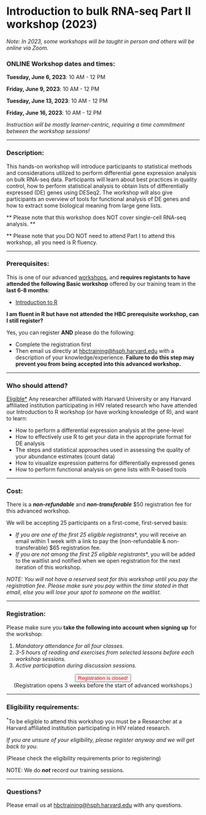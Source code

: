# Introduction to bulk RNA-seq Part II workshop (2023)

*Note: In 2023, some workshops will be taught in person and others will be online via Zoom.*


### **ONLINE Workshop dates and times:**

**Tuesday, June 6, 2023**: 10 AM - 12 PM

**Friday, June 9, 2023**: 10 AM - 12 PM

**Tuesday, June 13, 2023**: 10 AM - 12 PM

**Friday, June 16, 2023**: 10 AM - 12 PM

_Instruction will be mostly learner-centric, requiring a time commitment between the workshop sessions!_

---

### **Description:**
This hands-on workshop will introduce participants to statistical methods and considerations utilized to perform differential gene expression analysis on bulk RNA-seq data. Participants will learn about best practices in quality control, how to perform statistical analysis to obtain lists of differentially expressed (DE) genes using DESeq2. The workshop will also give participants an overview of tools for functional analysis of DE genes and how to extract some biological meaning from large gene lists.

** Please note that this workshop does NOT cover single-cell RNA-seq analysis. **

** Please note that you DO NOT need to attend Part I to attend this workshop, all you need is R fluency.

---

### **Prerequisites:**

This is one of our advanced [workshops](https://hbctraining.github.io/main/training_spring2019.html#advanced-topics-analysis-of-high-throughput-sequencing-ngs-data), and **requires registants to have attended the following Basic workshop** offered by our training team in the **last 6-8 months**:  

- [Introduction to R](https://hbctraining.github.io/main/registrations/AllFunders_Intro-to-R)

**I am fluent in R but have not attended the HBC prerequisite workshop, can I still register?**

Yes, you can register **AND** please do the following:

- Complete the registration first
- Then email us directly at hbctraining@hsph.harvard.edu with a description of your knowledge/experience. **Failure to do this step may prevent you from being accepted into this advanced workshop.**

---

### **Who should attend?**

[Eligible*](#eligibility-requirements) Any researcher affiliated with Harvard University or any Harvard affiliated institution participating in HIV related research who have attended our Introduction to R workshop (or have working knowledge of R), and want to learn: 

- How to perform a differential expression analysis at the gene-level
- How to effectively use R to get your data in the appropriate format for DE analysis
- The steps and statistical approaches used in assessing the quality of your abundance estimates (count data)
- How to visualize expression patterns for differentially expressed genes
- How to perform functional analysis on gene lists with R-based tools

---

### **Cost:**

There is a ***non-refundable*** and ***non-transferable*** $50 registration fee for this advanced workshop.

We will be accepting 25 participants on a first-come, first-served basis:

- **If you are one of the first 25 eligible* registrants**, you will receive an email within 1 week with a link to pay the (non-refundable & non-transferable) $65 registration fee. 
- **If you are not among the first 25 eligible* registrants**, you will be added to the waitlist and notified when we open registration for the next iteration of this workshop.

*NOTE: You will not have a reserved seat for this workshop until you pay the registration fee. Please make sure you pay within the time stated in that email, else you will lose your spot to someone on the waitlist.*


---

### **Registration:**

Please make sure you **take the following into account when signing up** for the workshop:

1. _Mandatory attendance for all four classes._
2. _3-5 hours of reading and exercises from selected lessons before each workshop sessions._
3. _Active participation during discussion sessions._

<div style="text-align:center">
	 <a><button name="button" style = "color: red" >Registration is closed!</button></a>
</div>

<div style="text-align:center">
	 (Registration opens 3 weeks before the start of advanced workshops.)
</div>
 
---

### **Eligibility requirements:**

<sup>*</sup>To be eligible to attend this workshop you must be a Researcher at a Harvard affiliated institution participating in HIV related research.

*If you are unsure of your eligibility, please register anyway and we will get back to you.*

(Please check the eligibility requirements prior to registering)

NOTE: We do ***not*** record our training sessions. 

---

### **Questions?**

Please email us at hbctraining@hsph.harvard.edu with any questions.
